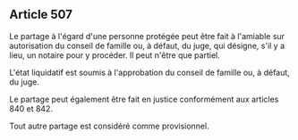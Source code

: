 Article 507
----
Le partage à l'égard d'une personne protégée peut être fait à l'amiable sur
autorisation du conseil de famille ou, à défaut, du juge, qui désigne, s'il y a
lieu, un notaire pour y procéder. Il peut n'être que partiel.

L'état liquidatif est soumis à l'approbation du conseil de famille ou, à défaut,
du juge.

Le partage peut également être fait en justice conformément aux articles 840 et
842.

Tout autre partage est considéré comme provisionnel.

